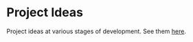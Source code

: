 # Project Ideas

Project ideas at various stages of development. See them
[here](https://dmolitor/project-ideas).